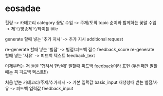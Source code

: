 # eosadae

힐링 -> 카테고리 category
꽃말 수업 -> 주제/토픽 topic
순이와 함께하는 꽃말 수업 -> 제목/방송제목/타이틀 title

generate 할때 넣는 '추가 지시' -> 추가 지시 additional request

re-generate 할때 넣는 '별점' -> 별점/피드백 점수 feedback_score
re-generate 할때 넣는 '사유' -> 피드백 텍스트 feedback_text

이제부터는 저 둘을 '합쳐서 한번에' 말할때 피드백 feedback이라 표현 (두번째만 말할때는 꼭 피드백 텍스트!!)

처음 받는 카테고리/주제/추가지시 -> 기본 입력값 basic_input
재생성때 받는 별점/사유 -> 피드백 입력값 feedback_input